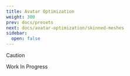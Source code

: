 ```yaml
---
title: Avatar Optimization
weight: 300
prev: docs/presets
next: docs/avatar-optimization/skinned-meshes
sidebar:
  open: false
---
```


> [!CAUTION]
> Work In Progress